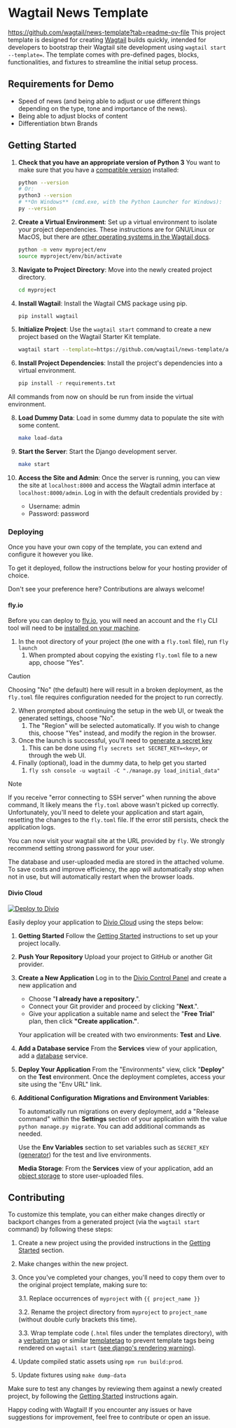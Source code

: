 # Wagtail News Template

https://github.com/wagtail/news-template?tab=readme-ov-file
This project template is designed for creating [Wagtail](https://wagtail.org) builds quickly, intended for developers to bootstrap their Wagtail site development using `wagtail start --template=`. The template comes with pre-defined pages, blocks, functionalities, and fixtures to streamline the initial setup process.


## Requirements for Demo

  * Speed of news (and being able to adjust or use different things depending on the type, tone and importance of the 
 news).
  * Being able to adjust blocks of content
  * Differentiation btwn Brands

## Getting Started

1. **Check that you have an appropriate version of Python 3** You want to make sure that you have a [compatible version](https://docs.wagtail.org/en/stable/releases/upgrading.html#compatible-django-python-versions) installed:

   ```sh
   python --version
   # Or:
   python3 --version
   # **On Windows** (cmd.exe, with the Python Launcher for Windows):
   py --version
   ```

2. **Create a Virtual Environment**: Set up a virtual environment to isolate your project dependencies. These instructions are for GNU/Linux or MacOS, but there are [other operating systems in the Wagtail docs](https://docs.wagtail.org/en/stable/getting_started/tutorial.html#create-and-activate-a-virtual-environment).

   ```bash
   python -m venv myproject/env
   source myproject/env/bin/activate
   ```

3. **Navigate to Project Directory**: Move into the newly created project directory.

   ```bash
   cd myproject
   ```

4. **Install Wagtail**: Install the Wagtail CMS package using pip.

   ```bash
   pip install wagtail
   ```

5. **Initialize Project**: Use the `wagtail start` command to create a new project based on the Wagtail Starter Kit template.

   ```bash
   wagtail start --template=https://github.com/wagtail/news-template/archive/refs/heads/main.zip myproject .
   ```

6. **Install Project Dependencies**: Install the project's dependencies into a virtual environment.

   ```bash
   pip install -r requirements.txt
   ```

All commands from now on should be run from inside the virtual environment.

8. **Load Dummy Data**: Load in some dummy data to populate the site with some content.

   ```bash
   make load-data
   ```

9. **Start the Server**: Start the Django development server.

   ```bash
   make start
   ```

10. **Access the Site and Admin**: Once the server is running, you can view the site at `localhost:8000` and access the Wagtail admin interface at `localhost:8000/admin`. Log in with the default credentials provided by :

    - Username: admin
    - Password: password

### Deploying

Once you have your own copy of the template, you can extend and configure it however you like.

To get it deployed, follow the instructions below for your hosting provider of choice.

Don't see your preference here? Contributions are always welcome!

#### fly.io

Before you can deploy to [fly.io](https://fly.io/), you will need an account and the `fly` CLI tool will need to be [installed on your machine](https://fly.io/docs/flyctl/install/).

1. In the root directory of your project (the one with a `fly.toml` file), run `fly launch`
   1. When prompted about copying the existing `fly.toml` file to a new app, choose "Yes".

> [!CAUTION]
> Choosing "No" (the default) here will result in a broken deployment, as the `fly.toml` file requires configuration needed for the project to run correctly.

2. When prompted about continuing the setup in the web UI, or tweak the generated settings, choose "No".
   1. The "Region" will be selected automatically. If you wish to change this, choose "Yes" instead, and modify the region in the browser.
3. Once the launch is successful, you'll need to [generate a secret key](https://realorangeone.github.io/django-secret-key-generator/)
   1. This can be done using `fly secrets set SECRET_KEY=<key>`, or through the web UI.
4. Finally (optional), load in the dummy data, to help get you started
   1. `fly ssh console -u wagtail -C "./manage.py load_initial_data"`

> [!NOTE]
> If you receive "error connecting to SSH server" when running the above command, It likely means the `fly.toml` above wasn't picked up correctly. Unfortunately, you'll need to delete your application and start again, resetting the changes to the `fly.toml` file.
> If the error still persists, check the application logs.

You can now visit your wagtail site at the URL provided by `fly`. We strongly recommend setting strong password for your user.

The database and user-uploaded media are stored in the attached volume. To save costs and improve efficiency, the app will automatically stop when not in use, but will automatically restart when the browser loads.

#### Divio Cloud

[![Deploy to Divio](https://docs.divio.com/deploy-to-divio.svg)](https://control.divio.com/app/new/?template_url=https://github.com/wagtail/news-template/archive/refs/heads/main.zip)

Easily deploy your application to [Divio Cloud](https://www.divio.com/) using the steps below:

1. **Getting Started**
   Follow the [Getting Started](#getting-started) instructions to set up your project locally.

2. **Push Your Repository**
   Upload your project to GitHub or another Git provider.

3. **Create a New Application**
   Log in to the [Divio Control Panel](https://control.divio.com/) and create a new application and

   - Choose "**I already have a repository**.".
   - Connect your Git provider and proceed by clicking "**Next**.".
   - Give your application a suitable name and select the "**Free Trial**" plan, then click **"Create application."**.

   Your application will be created with two environments: **Test** and **Live**.

4. **Add a Database service**
   From the **Services** view of your application, add a [database](https://docs.divio.com/introduction/aldryn-django/django-05-database/) service.

5. **Deploy Your Application**
   From the "Environments" view, click "**Deploy**" on the **Test** environment. Once the deployment completes, access your site using the "Env URL" link.

6. **Additional Configuration**
   **Migrations and Environment Variables**:

   To automatically run migrations on every deployment, add a "Release command" within the **Settings** section of your application with the value `python manage.py migrate`.
You can add additional commands as needed.

   Use the **Env Variables** section to set variables such as `SECRET_KEY` ([generator](https://realorangeone.github.io/django-secret-key-generator/)) for the test and live environments.

   **Media Storage**: From the **Services** view of your application, add an [object storage](https://docs.divio.com/reference/work-media-storage/) to store user-uploaded files.

## Contributing

To customize this template, you can either make changes directly or backport changes from a generated project (via the `wagtail start` command) by following these steps:

1. Create a new project using the provided instructions in the [Getting Started](#getting-started) section.
2. Make changes within the new project.
3. Once you've completed your changes, you'll need to copy them over to the original project template, making sure to:

   3.1. Replace occurrences of `myproject` with `{{ project_name }}`

   3.2. Rename the project directory from `myproject` to `project_name` (without double curly brackets this time).

   3.3. Wrap template code (`.html` files under the templates directory), with a [verbatim tag](https://docs.djangoproject.com/en/5.0/ref/templates/builtins/#std-templatetag-verbatim) or similar [templatetag](https://docs.djangoproject.com/en/5.0/ref/templates/builtins/#templatetag) to prevent template tags being rendered on `wagtail start` ([see django's rendering warning](https://docs.djangoproject.com/en/5.0/ref/django-admin/#render-warning)).

4. Update compiled static assets using `npm run build:prod`.
5. Update fixtures using `make dump-data`

Make sure to test any changes by reviewing them against a newly created project, by following the [Getting Started](#getting-started) instructions again.

Happy coding with Wagtail! If you encounter any issues or have suggestions for improvement, feel free to contribute or open an issue.
